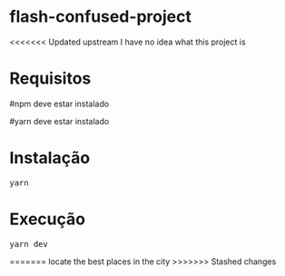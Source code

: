 # flash-confused-project
<<<<<<< Updated upstream
 I have no idea what this project is
<img src="https://user-images.githubusercontent.com/93547947/162742582-2845bb3a-0a57-4398-8bd0-2441da99f3c0.jpeg" alt="">
<img src="https://user-images.githubusercontent.com/93547947/162742661-a361567c-c4d7-40ee-8d4b-9f0fc8ac254b.jpeg" alt="">
<img src="https://user-images.githubusercontent.com/93547947/162742677-fcc8bc62-eea0-4045-bac6-a180e3ee5237.jpeg" alt="">

<h1>Requisitos</h1>
<p>#npm deve estar instalado</p>
<p>#yarn deve estar instalado</p>

<h1>Instalação</h1>
<pre>yarn</pre>

<h1>Execução</h1>
<pre>yarn dev</pre>
=======
 locate the best places in the city
>>>>>>> Stashed changes
